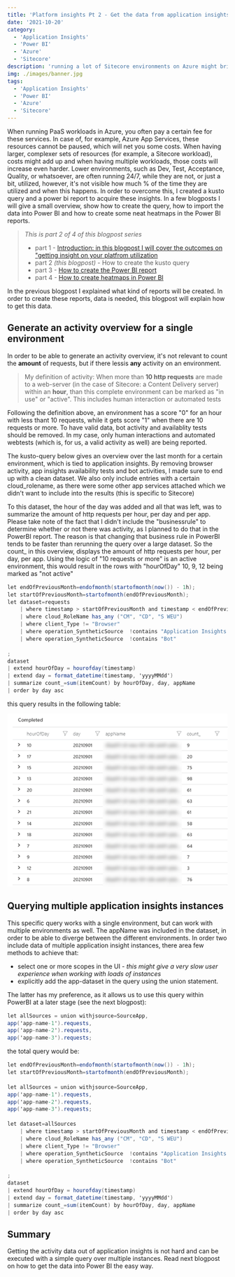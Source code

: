 ```yaml
---
title: 'Platform insights Pt 2 - Get the data from application insights'
date: '2021-10-20'
category:
  - 'Application Insights'
  - 'Power BI'
  - 'Azure'
  - 'Sitecore'
description: 'running a lot of Sitecore environments on Azure might bring a lot of costs, as the payroll continues 24/7. This blogpost series describes how to get insights in the actual utilization (and waste)'
img: ./images/banner.jpg
tags:
  - 'Application Insights'
  - 'Power BI'
  - 'Azure'
  - 'Sitecore'
---
```


When running PaaS workloads in Azure, you often pay a certain fee for these services. In case of, for example, Azure App Services, these resources cannot be paused, which will net you some costs. When having larger, complexer sets of resources (for example, a Sitecore workload), costs might add up and when having multiple workloads, those costs will increase even harder. Lower environments, such as Dev, Test, Acceptance, Quality, or whatsoever, are often running 24/7, while they are not, or just a bit, utilized, however, it's not visible how much % of the time they are utilized and when this happens. In order to overcome this, I created a kusto query and a power bi report to acquire these insights. In a few blogposts I will give a small overview, show how to create the query, how to import the data into Power BI and how to create some neat heatmaps in the Power BI reports.

> _This is part 2 of 4 of this blogpost series_
>
> - part 1 - [Introduction: in this blogpost I will cover the outcomes on "getting insight on your platfrom utilization](..\getting-insights-in-your-paas-utilization-using-app-insights-and-power-bi-part-1)
> - part 2 _(this blogpost)_ - How to create the kusto query
> - part 3 - [How to create the Power BI report](..\getting-insights-in-your-paas-utilization-using-app-insights-and-power-bi-part-3)
> - part 4 - [How to create heatmaps in Power BI](..\getting-insights-in-your-paas-utilization-using-app-insights-and-power-bi-part-4)

In the previous blogpost I explained what kind of reports will be created. In order to create these reports, data is needed, this blogpost will explain how to get this data.

## Generate an activity overview for a single environment

In order to be able to generate an activity overview, it's not relevant to count the **amount** of requests, but if there lessis **any** activity on an environment.

> My definition of activity: When more than **10 http requests** are made to a web-server (in the case of Sitecore: a Content Delivery server) within an **hour**, than this complete environment can be marked as "in use" or "active". This includes human interaction or automated tests

Following the definition above, an environment has a score "0" for an hour with less thant 10 requests, while it gets score "1" when there are 10 requests or more. To have valid data, bot activity and availablity tests should be removed. In my case, only human interactions and automated webtests (which is, for us, a valid activity as well) are being reported.

The kusto-query below gives an overview over the last month for a certain environment, which is tied to application insights. By removing browser activity, app insights availability tests and bot activities, I made sure to end up with a clean dataset. We also only include entries with a certain cloud_rolename, as there were some other app services attached which we didn't want to include into the results (this is specific to Sitecore)

To this dataset, the hour of the day was added and all that was left, was to summarize the amount of http requests per hour, per day and per app. Please take note of the fact that I didn't include the "businessrule" to determine whether or not there was activity, as I planned to do that in the PowerBI report. The reason is that changing that business rule in PowerBI tends to be faster than rerunning the query over a large dataset. So the count\_ in this overview, displays the amount of http requests per hour, per day, per app. Using the logic of "10 requests or more" is an active environment, this would result in the rows with "hourOfDay" 10, 9, 12 being marked as "not active"

```csharp {numberLines: true}
let endOfPreviousMonth=endofmonth(startofmonth(now()) - 1h);
let startOfPreviousMonth=startofmonth(endOfPreviousMonth);
let dataset=requests
    | where timestamp > startOfPreviousMonth and timestamp < endOfPreviousMonth
    | where cloud_RoleName has_any ("CM", "CD", "S WEU")
    | where client_Type != "Browser"
    | where operation_SyntheticSource  !contains "Application Insights Availability"
    | where operation_SyntheticSource  !contains "Bot"

;
dataset
| extend hourOfDay = hourofday(timestamp)
| extend day = format_datetime(timestamp, 'yyyyMMdd')
| summarize count_=sum(itemCount) by hourOfDay, day, appName
| order by day asc
```

this query results in the following table:

![](./images/app-insights-results.png)

## Querying multiple application insights instances

This specific query works with a single environment, but can work with multiple environments as well. The appName was included in the dataset, in order to be able to diverge between the different environments. In order two include data of multiple application insight instances, there area few methods to achieve that:

- select one or more scopes in the UI _- this might give a very slow user experience when working with loads of instances_
- explicitly add the app-dataset in the query using the union statement.

The latter has my preference, as it allows us to use this query within PowerBI at a later stage (see the next blogpost):

```csharp
let allSources = union withjsource=SourceApp,
app('app-name-1').requests,
app('app-name-2').requests,
app('app-name-3').requests;
```

the total query would be:

```csharp
let endOfPreviousMonth=endofmonth(startofmonth(now()) - 1h);
let startOfPreviousMonth=startofmonth(endOfPreviousMonth);

let allSources = union withjsource=SourceApp,
app('app-name-1').requests,
app('app-name-2').requests,
app('app-name-3').requests;

let dataset=allSources
    | where timestamp > startOfPreviousMonth and timestamp < endOfPreviousMonth
    | where cloud_RoleName has_any ("CM", "CD", "S WEU")
    | where client_Type != "Browser"
    | where operation_SyntheticSource  !contains "Application Insights Availability"
    | where operation_SyntheticSource  !contains "Bot"

;
dataset
| extend hourOfDay = hourofday(timestamp)
| extend day = format_datetime(timestamp, 'yyyyMMdd')
| summarize count_=sum(itemCount) by hourOfDay, day, appName
| order by day asc
```

## Summary

Getting the activity data out of application insights is not hard and can be executed with a simple query over multiple instances. Read next blogpost on how to get the data into Power BI the easy way.
